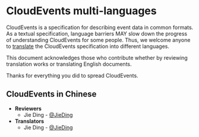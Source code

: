 # CloudEvents multi-languages

<!-- no verify-links -->

CloudEvents is a specification for describing event data in common formats.
As a textual specification, language barriers MAY slow down the progress of 
understanding CloudEvents for some people.
Thus, we welcome anyone to [translate](../languages/languages-spec.md) the CloudEvents 
specification into different languages.

This document acknowledges those who contribute whether by reviewing translation works or translating
English documents.

Thanks for everything you did to spread CloudEvents.

## CloudEvents in Chinese

- **Reviewers**
    - Jie Ding - [@JieDing](https://github.com/JieDing)
- **Translators**
    - Jie Ding - [@JieDing](https://github.com/JieDing)
